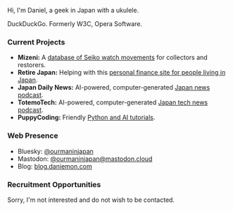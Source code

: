 Hi, I'm Daniel, a geek in Japan with a ukulele.

DuckDuckGo. Formerly W3C, Opera Software.

### Current Projects

* **Mizeni:** A [database of Seiko watch movements](https://mizeni.com) for collectors and restorers.
* **Retire Japan:** Helping with this [personal finance site for people living in Japan](https://www.retirejapan.com/).
* **Japan Daily News:** AI-powered, computer-generated [Japan news podcast](https://japandailynews.com).
* **TotemoTech:** AI-powered, computer-generated [Japan tech news podcast](https://totemotech.com).
* **PuppyCoding:** Friendly [Python and AI tutorials](https://puppycoding.com).

### Web Presence

* Bluesky: [@ourmaninjapan]([https://twitter.com/ourmaninjapan](https://bsky.app/profile/ourmaninjapan.bsky.social))
* Mastodon: [@ourmaninjapan@mastodon.cloud](https://mastodon.cloud/@ourmaninjapan)
* Blog: [blog.daniemon.com](https://blog.daniemon.com)

### Recruitment Opportunities

Sorry, I'm not interested and do not wish to be contacted.


<!---
tagawa/tagawa is a ✨ special ✨ repository because its `README.md` (this file) appears on your GitHub profile.
You can click the Preview link to take a look at your changes.
--->
